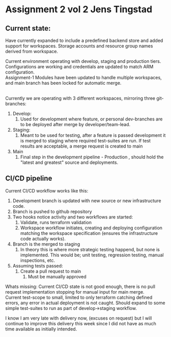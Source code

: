 # Assignment 2 vol 2 Jens Tingstad


## Current state:

Have currently expanded to include a predefined backend store and added support for workspaces.
Storage accounts and resource group names derived from workspace. <br>

Current environment operating with develop, staging and production tiers. <br>
Configurations are working and credentials are updated to match ARM configuration. <br>
Assignment-1 Modules have been updated to handle multiple workspaces, and main branch has been locked for automatic merge.<br>
<br>

Currently we are operating with 3 different workspaces, mirroring three git-branches:

1. Develop:
   1. Used for development where feature, or personal dev-branches are to be deployed after merge by developer/team-lead.
2. Staging:
   1. Meant to be used for testing, after a feature is passed development it is merged to staging where required test-suites are run. If test results are acceptable, a merge request is created to main
3. Main
   1. Final step in the development pipeline - Production , should hold the "latest and greatest" source and deployments. 



## CI/CD pipeline

Current CI/CD workflow works like this: 

1. Development branch is updated with new source or new infrastructure code.
2. Branch is pushed to github repository
3. Two hooks notice activity and two workflows are started:
   1. Validate, runs terraform validation
   2. Workspace workflow initiates, creating and deploying configuration matching the workspace specification (ensures the infrastructure code actually works).
4. Branch is the merged to staging
   1. In theory this is where more strategic testing happend, but none is implemented. This would be; unit testing, regression testing, manual inspections, etc.
5. Assuming tests passed:
   1. Create a pull request to main
      1. Must be manually approved



Whats missing: Current CI/CD state is not good enough, there is no pull request implementation stopping for manual input for main merge. <br>
Current test-scope to small, limited to only terraform catching defined errors, any error in actual deployment is not caught. Should expand to some simple test-suites to run as part of develop->staging workflow. <br>

I know I am very late with delivery now, (excuses on request) but I will continue to improve this delivery this week since I did not have as much time available as initially intended. 